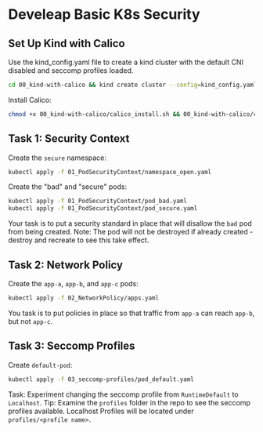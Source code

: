 # Develeap Basic K8s Security

## Set Up Kind with Calico

Use the kind_config.yaml file to create a kind cluster with the default CNI disabled and seccomp profiles loaded.

```bash
cd 00_kind-with-calico && kind create cluster --config=kind_config.yaml
```

Install Calico:

```bash
chmod +x 00_kind-with-calico/calico_install.sh && 00_kind-with-calico/calico_install.sh
```

## Task 1: Security Context

Create the `secure` namespace:

```bash
kubectl apply -f 01_PodSecurityContext/namespace_open.yaml
```

Create the "bad" and "secure" pods:

```bash
kubectl apply -f 01_PodSecurityContext/pod_bad.yaml
kubectl apply -f 01_PodSecurityContext/pod_secure.yaml
```

Your task is to put a security standard in place that will disallow the `bad` pod from being created.
Note: The pod will not be destroyed if already created - destroy and recreate to see this take effect.

## Task 2: Network Policy

Create the `app-a`, `app-b`, and `app-c` pods:

```bash
kubectl apply -f 02_NetworkPolicy/apps.yaml
```

You task is to put policies in place so that traffic from `app-a` can reach `app-b`, but not `app-c`.

## Task 3: Seccomp Profiles

Create `default-pod`:

```bash
kubectl apply -f 03_seccomp-profiles/pod_default.yaml
```

Task: Experiment changing the seccomp profile from `RuntimeDefault` to `Localhost`.
Tip: Examine the `profiles` folder in the repo to see the seccomp profiles available.
Localhost Profiles will be located under `profiles/<profile name>`.
